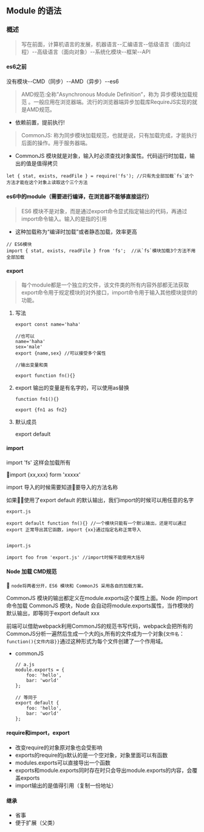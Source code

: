 ## Module 的语法

### 概述
> 写在前面，计算机语言的发展，机器语言--汇编语言--低级语言（面向过程）--高级语言（面向对象）--系统化模块--框架--API
#### es6之前

没有模块--CMD（同步）--AMD（异步）--es6

> AMD规范:全称”Asynchronous Module Definition”，称为 异步模块加载规范 。一般应用在浏览器端。流行的浏览器端异步加载库RequireJS实现的就是AMD规范。

+ 依赖前置，提前执行!


>CommonJS: 称为同步模块加载规范，也就是说，只有加载完成，才能执行后面的操作。用于服务器端。

+ CommonJS 模块就是对象，输入时必须查找对象属性。代码运行时加载，输出的值是值得拷贝

```
let { stat, exists, readFile } = require('fs'); //只有先全部加载`fs`这个方法才能在这个对象上读取这个三个方法
```

#### es6中的module（需要进行编译，在浏览器不能够直接运行）

> ES6 模块不是对象，而是通过export命令显式指定输出的代码，再通过import命令输入。输入的是指的引用

+ 这种加载称为“编译时加载”或者静态加载，效率更高

```
// ES6模块
import { stat, exists, readFile } from 'fs';  //从`fs`模块加载3个方法不用全部加载
```

#### export

>每个module都是一个独立的文件，该文件类的所有内容外部都无法获取export命令用于规定模块的对外接口，import命令用于输入其他模块提供的功能。

1. 写法

    ```
    export const name='haha'

    //也可以
    name='haha'
    sex='male'
    export {name,sex} //可以接受多个属性

    //输出变量和类

    export function fn(){}

    ```

2. export 输出的变量是有名字的，可以使用as替换

    ```
    function fn1(){}

    export {fn1 as fn2}

    ```

3. 默认成员

    export default 
#### import

import 'fs' 这样会加载所有

import {xx,xxx} form 'xxxxx'

import 导入的时候需要知道要导入的方法名称

如果使用了export default 的默认输出，我们import的时候可以用任意的名字

```
export.js

export default function fn(){} //一个模块只能有一个默认输出，还是可以通过export 正常导出其它函数，import {xx}通过指定名称正常导入


import.js 

import foo from 'export.js' //import时候不能使用大括号

```


#### Node 加载 CMD规范

`node将两者分开，ES6 模块和 CommonJS 采用各自的加载方案。`

CommonJS 模块的输出都定义在module.exports这个属性上面。Node 的import命令加载 CommonJS 模块，Node 会自动将module.exports属性，当作模块的默认输出，即等同于export default xxx

前端可以借助webpack利用CommonJS的规范书写代码，webpack会把所有的CommonJS分析一遍然后生成一个大的js,所有的文件成为一个对象{`文件名`：`function(){文件内容}}`通过这种形式为每个文件创建了一个作用域。
+ commonJS
    ```
    // a.js
    module.exports = {
        foo: 'hello',
        bar: 'world'
    };

    // 等同于
    export default {
        foo: 'hello',
        bar: 'world'
    };
    ```
#### require和import，export

+ 改变require的对象原对象也会受影响 
+ exports的require的js默认的是一个空对象，对象里面可以有函数
+ modules.exports可以直接导出一个函数
+ exports和module.exports同时存在时只会导出module.exports的内容，会覆盖exports
+ import输出的是值得引用（复制一份地址） 

#### 继承

+ 省事
+ 便于扩展（父类）

